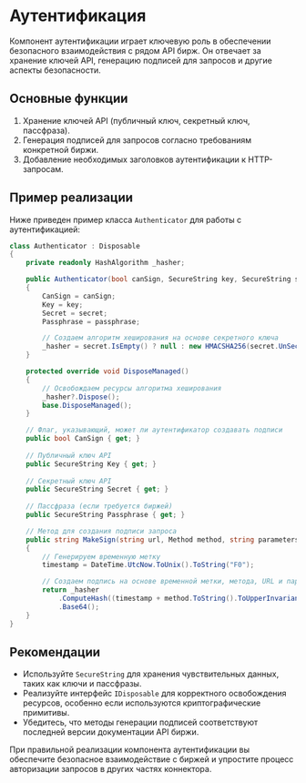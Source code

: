 # Аутентификация

Компонент аутентификации играет ключевую роль в обеспечении безопасного взаимодействия с рядом API бирж. Он отвечает за хранение ключей API, генерацию подписей для запросов и другие аспекты безопасности.

## Основные функции

1. Хранение ключей API (публичный ключ, секретный ключ, пассфраза).
2. Генерация подписей для запросов согласно требованиям конкретной биржи.
3. Добавление необходимых заголовков аутентификации к HTTP-запросам.

## Пример реализации

Ниже приведен пример класса `Authenticator` для работы с аутентификацией:

```cs
class Authenticator : Disposable
{
	private readonly HashAlgorithm _hasher;

	public Authenticator(bool canSign, SecureString key, SecureString secret, SecureString passphrase)
	{
		CanSign = canSign;
		Key = key;
		Secret = secret;
		Passphrase = passphrase;

		// Создаем алгоритм хеширования на основе секретного ключа
		_hasher = secret.IsEmpty() ? null : new HMACSHA256(secret.UnSecure().Base64());
	}

	protected override void DisposeManaged()
	{
		// Освобождаем ресурсы алгоритма хеширования
		_hasher?.Dispose();
		base.DisposeManaged();
	}

	// Флаг, указывающий, может ли аутентификатор создавать подписи
	public bool CanSign { get; }
	
	// Публичный ключ API
	public SecureString Key { get; }
	
	// Секретный ключ API
	public SecureString Secret { get; }
	
	// Пассфраза (если требуется биржей)
	public SecureString Passphrase { get; }

	// Метод для создания подписи запроса
	public string MakeSign(string url, Method method, string parameters, out string timestamp)
	{
		// Генерируем временную метку
		timestamp = DateTime.UtcNow.ToUnix().ToString("F0");

		// Создаем подпись на основе временной метки, метода, URL и параметров
		return _hasher
			.ComputeHash((timestamp + method.ToString().ToUpperInvariant() + url + parameters).UTF8())
			.Base64();
	}
}
```

## Рекомендации

- Используйте `SecureString` для хранения чувствительных данных, таких как ключи и пассфразы.
- Реализуйте интерфейс `IDisposable` для корректного освобождения ресурсов, особенно если используются криптографические примитивы.
- Убедитесь, что методы генерации подписей соответствуют последней версии документации API биржи.

При правильной реализации компонента аутентификации вы обеспечите безопасное взаимодействие с биржей и упростите процесс авторизации запросов в других частях коннектора.